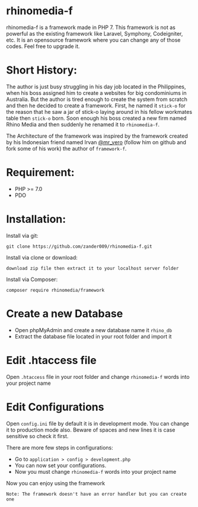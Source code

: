 # rhinomedia-f

rhinomedia-f is a framework made in PHP 7. This framework is not as powerful as the existing framework like Laravel, Symphony, Codeigniter, etc. It is an opensource framework where you can change any of those codes. Feel free to upgrade it.

# Short History:

The author is just busy struggling in his day job located in the Philippines, when his boss assigned him to create a websites for big condominiums in Australia. But the author is tired enough to create the system from scratch and then he decided to create a framework. First, he named it `stick-o` for the reason that he saw a jar of stick-o laying around in his fellow workmates table then `stick-o` born. Soon enough his boss created a new firm named Rhino Media and then suddenly he renamed it to `rhinomedia-f`.

The Architecture of the framework was inspired by the framework created by his Indonesian friend named Irvan [@mr_vero](https://github.com/Mr-vero) (follow him on github and fork some of his work) the author of `framework-f`.


# Requirement:

 - PHP >= 7.0
 - PDO

# Installation:

Install via git:

 ```
 git clone https://github.com/zander009/rhinomedia-f.git
 ```

Install via clone or download:

``` 
download zip file then extract it to your localhost server folder
```

Install via Composer:

```
composer require rhinomedia/framework
```
 
# Create a new Database 

 - Open phpMyAdmin and create a new database name it `rhino_db`
 - Extract the database file located in your root folder and import it

# Edit .htaccess file

Open `.htaccess` file in your root folder and change `rhinomedia-f` words into your project name

# Edit Configurations

Open `config.ini` file by default it is in development mode. You can change it to production mode also. Beware of spaces and new lines it is case sensitive so check it first.

There are more few steps in configurations:

 - Go to `application > config > development.php ` 
 - You can now set your configurations.
 - Now you must change `rhinomedia-f` words into your project name

Now you can enjoy using the framework

```
Note: The framework doesn't have an error handler but you can create one
```
